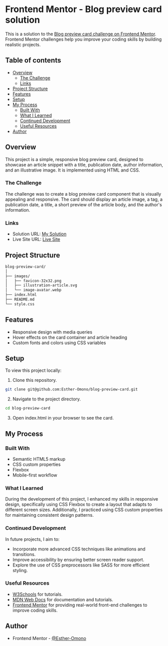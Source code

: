 # Frontend Mentor - Blog preview card solution

This is a solution to the [Blog preview card challenge on Frontend Mentor](https://www.frontendmentor.io/challenges/blog-preview-card-ckPaj01IcS). Frontend Mentor challenges help you improve your coding skills by building realistic projects.

## Table of contents

- [Overview](#overview)
  - [The Challenge](#the-challenge)
  - [Links](#links)
- [Project Structure](#project-structure)
- [Features](#features)
- [Setup](#setup)
- [My Process](#my-process)
  - [Built With](#built-with)
  - [What I Learned](#what-i-learned)
  - [Continued Development](#continued-development)
  - [Useful Resources](#useful-resources)
- [Author](#author)

## Overview

This project is a simple, responsive blog preview card, designed to showcase an article snippet with a title, publication date, author information, and an illustrative image. It is implemented using HTML and CSS.

### The Challenge

The challenge was to create a blog preview card component that is visually appealing and responsive. The card should display an article image, a tag, a publication date, a title, a short preview of the article body, and the author's information.

### Links

- Solution URL: [My Solution](https://www.frontendmentor.io/solutions/blog-preview-card-using-html-and-css-mvqcz9p_G4)
- Live Site URL: [Live Site](https://blog-preview-card-estheromonos-projects.vercel.app/)

## Project Structure

```bash
blog-preview-card/
│
├── images/
│   ├── favicon-32x32.png
│   ├── illustration-article.svg
│   └── image-avatar.webp
├── index.html
├── README.md
└── style.css
```

## Features

- Responsive design with media queries
- Hover effects on the card container and article heading
- Custom fonts and colors using CSS variables

## Setup

To view this project locally:

1. Clone this repository.

```bash
git clone git@github.com:Esther-Omono/blog-preview-card.git

```

2. Navigate to the project directory.

```bash
cd blog-preview-card
```

3. Open index.html in your browser to see the card.

## My Process

### Built With

- Semantic HTML5 markup
- CSS custom properties
- Flexbox
- Mobile-first workflow

### What I Learned

During the development of this project, I enhanced my skills in responsive design, specifically using CSS Flexbox to create a layout that adapts to different screen sizes. Additionally, I practiced using CSS custom properties for maintaining consistent design patterns.

### Continued Development

In future projects, I aim to:

- Incorporate more advanced CSS techniques like animations and transitions.
- Improve accessibility by ensuring better screen reader support.
- Explore the use of CSS preprocessors like SASS for more efficient styling.

### Useful Resources

- [W3Schools](https://www.w3schools.com/) for tutorials.
- [MDN Web Docs](https://developer.mozilla.org/en-US/) for documentation and tutorials.
- [Frontend Mentor](https://www.frontendmentor.io/) for providing real-world front-end challenges to improve coding skills.

## Author

- Frontend Mentor - [@Esther-Omono](https://www.frontendmentor.io/profile/Esther-Omono)
